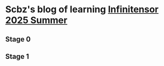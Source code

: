 # Scbz's blog of learning [Infinitensor 2025 Summer](https://beta.infinitensor.com/camp/summer2025)

## Stage 0

## Stage 1
